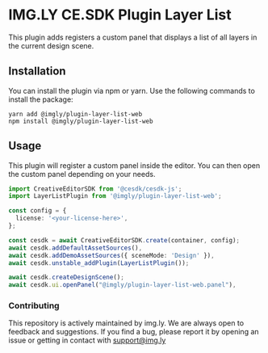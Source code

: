 # IMG.LY CE.SDK Plugin Layer List

This plugin adds registers a custom panel that displays a list of all layers in the current design scene.

## Installation

You can install the plugin via npm or yarn. Use the following commands to install the package:

```
yarn add @imgly/plugin-layer-list-web
npm install @imgly/plugin-layer-list-web
```

## Usage

This plugin will register a custom panel inside the editor.
You can then open the custom panel depending on your needs.

```typescript
import CreativeEditorSDK from '@cesdk/cesdk-js';
import LayerListPlugin from '@imgly/plugin-layer-list-web';

const config = {
  license: '<your-license-here>',
};

const cesdk = await CreativeEditorSDK.create(container, config);
await cesdk.addDefaultAssetSources(),
await cesdk.addDemoAssetSources({ sceneMode: 'Design' }),
await cesdk.unstable_addPlugin(LayerListPlugin());

await cesdk.createDesignScene();
await cesdk.ui.openPanel("@imgly/plugin-layer-list-web.panel"),
```

### Contributing

This repository is actively maintained by img.ly. We are always open to feedback and suggestions. If you find a bug, please report it by opening an issue or getting in contact with support@img.ly
